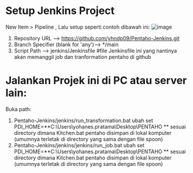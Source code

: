 # Setup Jenkins Project

New Item > Pipeline , Lalu setup seperti contoh dibawah ini:
![image](https://github.com/user-attachments/assets/cde0d290-ee3e-4f12-a72a-71aa6f61d404)

1. Repository URL --> https://github.com/yhndp09/Pentaho-Jenkins.git
2. Branch Specifier (blank for 'any')--> */main
3. Script Path --> jenkins/Jenkinsfile        #file Jenkinsfile ini yang nantinya akan memanggil job dan tranformation pentaho di github


# Jalankan Projek ini di PC atau server lain:
Buka path: 
1. Pentaho-Jenkins/jenkins/run_transformation.bat
   ubah set PDI_HOME=**C:\Users\yohanes.pratama\Desktop\PENTAHO ** sesuai directory dimana Kitchen.bat pentaho disimpan di lokal komputer (umumnya terletak di directory yang sama dengan file spoon)
2. Pentaho-Jenkins/jenkins/jenkins/run_job.bat
   ubah set PDI_HOME=**C:\Users\yohanes.pratama\Desktop\PENTAHO ** sesuai directory dimana Kitchen.bat pentaho disimpan di lokal komputer (umumnya terletak di directory yang sama dengan file spoon)
